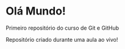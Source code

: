 # Olá Mundo!
 Primeiro repositório do curso de Git e GitHub

Repositório criado durante uma aula ao vivo!